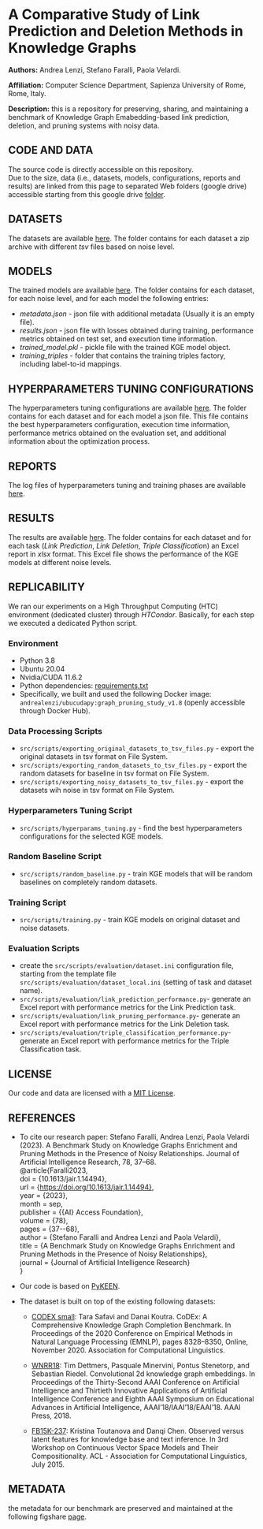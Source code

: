 # A Comparative Study of Link Prediction and Deletion Methods in Knowledge Graphs

**Authors:** Andrea Lenzi, Stefano Faralli, Paola Velardi. <br>

**Affiliation:** Computer Science Department, Sapienza University of Rome, Rome, Italy. <br>

**Description:** this is a repository for preserving, sharing, and maintaining a benchmark of 
Knowledge Graph Emabedding-based link prediction, deletion, and pruning systems with noisy data. <br>


## CODE AND DATA
The source code is directly accessible on this repository.  
Due to the size, data (i.e., datasets, models, configurations, reports and results) are linked 
from this page to separated Web folders (google drive) accessible starting from this google drive 
<a href="https://drive.google.com/drive/folders/1h_B_0Kent6_F9j8xghKmgAejFF2vRyH-?usp=share_link">folder</a>.


## DATASETS
The datasets are available 
<a href="https://drive.google.com/drive/folders/19uCbXuMMIgJlMD5JTJAdg8odIsPycWDl?usp=share_link">here</a>.
The folder contains for each dataset a zip archive with different *tsv* files based on noise level.


## MODELS
The trained models are available 
<a href="https://drive.google.com/drive/folders/1VW3s2XTPz7AaUgjqYn9AbW9N1RqQETsk?usp=share_link">here</a>. 
The folder contains for each dataset, for each noise level, and for each model the following entries:
* *metadata.json* - json file with additional metadata (Usually it is an empty file).
* *results.json* - json file with losses obtained during training, 
                  performance metrics obtained on test set, 
                  and execution time information.
* *trained_model.pkl* - pickle file with the trained KGE model object.
* *training_triples* - folder that contains the training triples factory, including label-to-id mappings.


## HYPERPARAMETERS TUNING CONFIGURATIONS
The hyperparameters tuning configurations are available 
<a href="https://drive.google.com/drive/folders/11S3kD3Q2xLzyuobEVGK4tYV_ZjWvkLQn?usp=share_link">here</a>.
The folder contains for each dataset and for each model a json file. 
This file contains the best hyperparameters configuration, execution time information, 
performance metrics obtained on the evaluation set, and additional information about the optimization process.


## REPORTS
The log files of hyperparameters tuning and training phases are available 
<a href="https://drive.google.com/drive/folders/105h7Wc_JgBfKVCu7uKreBtDQ-U8FFlq-?usp=share_link">here</a>.


## RESULTS
The results are available 
<a href="https://drive.google.com/drive/folders/1m2KgYbSbMXM1VmC5snmuT9UFhH11MRO1?usp=share_link">here</a>.
The folder contains for each dataset and for each task 
(*Link Prediction*, *Link Deletion*, *Triple Classificatio*n) an Excel report in *xlsx* format.
This Excel file shows the performance of the KGE models at different noise levels.


## REPLICABILITY

We ran our experiments on a High Throughput Computing (HTC) environment 
(dedicated cluster) through *HTCondor*.
Basically, for each step we executed a dedicated Python script.

### Environment
* Python 3.8
* Ubuntu 20.04
* Nvidia/CUDA 11.6.2
* Python dependencies: [requirements.txt](requirements.txt)
* Specifically, we built and used the following Docker image: 
  ``andrealenzi/ubucudapy:graph_pruning_study_v1.8``
  (openly accessible through Docker Hub).


### Data Processing Scripts
* ``src/scripts/exporting_original_datasets_to_tsv_files.py`` - export the original datasets in tsv format on File System.
* ``src/scripts/exporting_random_datasets_to_tsv_files.py`` - export the random datasets for baseline in tsv format on File System.
* ``src/scripts/exporting_noisy_datasets_to_tsv_files.py`` - export the datasets wih noise in tsv format on File System.

### Hyperparameters Tuning Script
* ``src/scripts/hyperparams_tuning.py`` - find the best hyperparameters configurations for the selected KGE models.

### Random Baseline Script
* ``src/scripts/random_baseline.py`` - train KGE models that will be random baselines on completely random datasets.

### Training Script
* ``src/scripts/training.py`` - train KGE models on original dataset and noise datasets.

### Evaluation Scripts
* create the ``src/scripts/evaluation/dataset.ini`` configuration file, starting from 
  the template file ``src/scripts/evaluation/dataset_local.ini`` (setting of task and dataset name).
* ``src/scripts/evaluation/link_prediction_performance.py``- generate an Excel report with performance metrics for the Link Prediction task.
* ``src/scripts/evaluation/link_pruning_performance.py``- generate an Excel report with performance metrics for the Link Deletion task.
* ``src/scripts/evaluation/triple_classification_performance.py``- generate an Excel report with performance metrics for the Triple Classification task.



## LICENSE
Our code and data are licensed with a [MIT License](LICENSE).


## REFERENCES

* To cite our research paper:
  Stefano Faralli, Andrea Lenzi, Paola Velardi (2023). A Benchmark Study on Knowledge Graphs Enrichment and Pruning Methods in the Presence of Noisy Relationships. Journal of Artificial Intelligence Research, 78, 37–68.  
@article{Faralli2023,  
  doi = {10.1613/jair.1.14494},  
  url = {https://doi.org/10.1613/jair.1.14494},  
  year = {2023},  
  month = sep,  
  publisher = {{AI} Access Foundation},  
  volume = {78},  
  pages = {37--68},  
  author = {Stefano Faralli and Andrea Lenzi and Paola Velardi},  
  title = {A Benchmark Study on Knowledge Graphs Enrichment and Pruning Methods in the Presence of Noisy Relationships},  
  journal = {Journal of Artificial Intelligence Research}  
}   

* Our code is based on <a href="https://github.com/pykeen/pykeen">PyKEEN</a>. <br>

* The dataset is built on top of the existing following datasets:

    * <a href="https://github.com/tsafavi/codex">CODEX small</a>: Tara Safavi and Danai Koutra. 
      CoDEx: A Comprehensive Knowledge Graph Completion Benchmark. 
      In Proceedings of the 2020 Conference on Empirical Methods in Natural Language Processing (EMNLP), 
      pages 8328–8350, Online, November 2020. Association for Computational Linguistics. 

    * <a href="https://github.com/TimDettmers/ConvE">WNRR18</a>: 
      Tim Dettmers, Pasquale Minervini, Pontus Stenetorp, and Sebastian Riedel. 
      Convolutional 2d knowledge graph embeddings. 
      In Proceedings of the Thirty-Second AAAI Conference on Artificial Intelligence and 
      Thirtieth Innovative Applications of Artificial Intelligence Conference and 
      Eighth AAAI Symposium on Educational Advances in Artificial Intelligence, 
      AAAI’18/IAAI’18/EAAI’18. AAAI Press, 2018.

    * <a href="https://www.microsoft.com/en-us/download/details.aspx?id=52312">FB15K-237</a>: 
      Kristina Toutanova and Danqi Chen. 
      Observed versus latent features for knowledge base and text inference. 
      In 3rd Workshop on Continuous Vector Space Models and Their Compositionality.
      ACL - Association for Computational Linguistics, July 2015.


## METADATA
the metadata for our benchmark are preserved and maintained at the following figshare 
<a href="https://figshare.com/articles/dataset/noisy-kgs-benchmark/22778945">page</a>.





